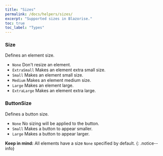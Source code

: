 ```yaml
---
title: "Sizes"
permalink: /docs/helpers/sizes/
excerpt: "Supported sizes in Blazorise."
toc: true
toc_label: "Types"
---
```


### Size

Defines an element size.

- `None` Don't resize an element.
- `ExtraSmall` Makes an element extra small size.
- `Small` Makes an element small size.
- `Medium` Makes an element medium size.
- `Large` Makes an element large.
- `ExtraLarge` Makes an element extra large.

### ButtonSize

Defines a button size.

- `None` No sizing will be applied to the button.
- `Small` Makes a button to appear smaller.
- `Large` Makes a button to appear larger.

**Keep in mind:** All elements have a size `None` specified by default.
{: .notice--info}